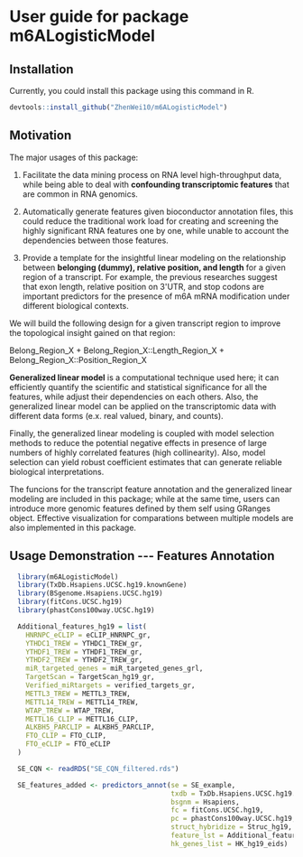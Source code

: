 User guide for package m6ALogisticModel
================

Installation
------------

Currently, you could install this package using this command in R.

``` r
devtools::install_github("ZhenWei10/m6ALogisticModel")
```

Motivation
----------

The major usages of this package:

1. Facilitate the data mining process on RNA level high-throughput data, while being able to deal with **confounding transcriptomic features** that are common in RNA genomics.

2. Automatically generate features given bioconductor annotation files, this could reduce the traditional work load for creating and screening the highly significant RNA features one by one, while unable to account the dependencies between those features.

3.  Provide a template for the insightful linear modeling on the relationship between **belonging (dummy), relative position, and length** for a given region of a transcript. For example, the previous researches suggest that exon length, relative position on 3'UTR, and stop codons are important predictors for the presence of m6A mRNA modification under different biological contexts.

We will build the following design for a given transcript region to improve the topological insight gained on that region:

Belong_Region_X + Belong_Region_X::Length_Region_X + Belong_Region_X::Position_Region_X


**Generalized linear model** is a computational technique used here; it can efficiently quantify the scientific and statistical significance for all the features, while adjust their dependencies on each others. Also, the generalized linear model can be applied on the transcriptomic data with different data forms (e.x. real valued, binary, and counts). 

Finally, the generalized linear modeling is coupled with model selection methods to reduce the potential negative effects in presence of large numbers of highly correlated features (high collinearity). Also, model selection can yield robust coefficient estimates that can generate reliable biological interpretations.

The funcions for the transcript feature annotation and the generalized linear modeling are included in this package; while at the same time, users can introduce more genomic features defined by them self using GRanges object. Effective visualization for comparations between multiple models are also implemented in this package.


Usage Demonstration --- Features Annotation
-------------------------------

``` r
  library(m6ALogisticModel)
  library(TxDb.Hsapiens.UCSC.hg19.knownGene)
  library(BSgenome.Hsapiens.UCSC.hg19)
  library(fitCons.UCSC.hg19)
  library(phastCons100way.UCSC.hg19)

  Additional_features_hg19 = list(
    HNRNPC_eCLIP = eCLIP_HNRNPC_gr,
    YTHDC1_TREW = YTHDC1_TREW_gr,
    YTHDF1_TREW = YTHDF1_TREW_gr,
    YTHDF2_TREW = YTHDF2_TREW_gr,
    miR_targeted_genes = miR_targeted_genes_grl,
    TargetScan = TargetScan_hg19_gr,
    Verified_miRtargets = verified_targets_gr,
    METTL3_TREW = METTL3_TREW,
    METTL14_TREW = METTL14_TREW,
    WTAP_TREW = WTAP_TREW,
    METTL16_CLIP = METTL16_CLIP,
    ALKBH5_PARCLIP = ALKBH5_PARCLIP,
    FTO_CLIP = FTO_CLIP,
    FTO_eCLIP = FTO_eCLIP
  )

  SE_CQN <- readRDS("SE_CQN_filtered.rds")

  SE_features_added <- predictors_annot(se = SE_example,
                                        txdb = TxDb.Hsapiens.UCSC.hg19.knownGene,
                                        bsgnm = Hsapiens,
                                        fc = fitCons.UCSC.hg19,
                                        pc = phastCons100way.UCSC.hg19,
                                        struct_hybridize = Struc_hg19,
                                        feature_lst = Additional_features_hg19,
                                        hk_genes_list = HK_hg19_eids)
```

